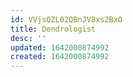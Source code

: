 ```yaml
---
id: VVjsQZL02QBnJV8xs2BxO
title: Dendrologist
desc: ''
updated: 1642000874992
created: 1642000874992
---
```


